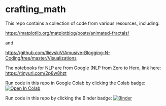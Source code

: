 # crafting_math

This repo contains a collection of code from various resources, including:

https://matplotlib.org/matplotblog/posts/animated-fractals/

and

https://github.com/IlievskiV/Amusive-Blogging-N-Coding/tree/master/Visualizations

The notebooks for NLP are from Google (NLP from Zero to Hero, link here: https://tinyurl.com/2p8w8hzt

Run code in this repo in Google Colab by clicking the Colab badge: <a target="_blank" href="https://colab.research.google.com/github/yajuna/crafting_math/blob/master/PredictIrishSongs.ipynb">
  <img src="https://colab.research.google.com/assets/colab-badge.svg" alt="Open In Colab"/>
</a>

Run code in this repo by clicking the Binder badge: [![Binder](https://mybinder.org/badge_logo.svg)](https://mybinder.org/v2/gh/yajuna/crafting_math/HEAD)
